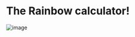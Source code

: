 <h1>The Rainbow calculator! </h1>

![image](https://github.com/kukuxer/Calculator/assets/140914942/07eb7970-3503-4f1a-82e6-fb87825408cd)

